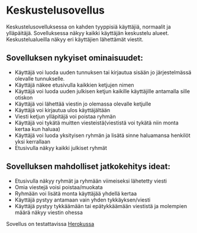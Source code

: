 # Keskustelusovellus

Keskustelusovelluksessa on kahden tyyppisiä käyttäjiä, normaalit ja ylläpäitäjä.
Sovelluksessa näkyy kaikki käyttäjän keskustelu alueet. Keskustelualueilla näkyy eri käyttäjien lähettämät viestit. 

## Sovelluksen nykyiset ominaisuudet:

- Käyttäjä voi luoda uuden tunnuksen tai kirjautua sisään jo järjestelmässä olevalle tunnukselle.
- Käyttäjä näkee etusivulla kaikkien ketjujen nimen
- Käyttäjä voi luoda uuden julkisen ketjun kaikille käyttäjille antamalla sille otiskon
- Käyttäjä voi lähettää viestin jo olemassa olevalle ketjulle
- Käyttäjä voi kirjautua ulos käyttäjältään
- Viesti ketjun ylläpitäjä voi poistaa ryhmän
- Käyttäjä voi tykätä muitten viesteistä(viestistä voi tykätä niin monta kertaa kun haluaa)
- Käyttäjä voi luoda yksityisen ryhmän ja lisätä sinne haluamansa henkilöt yksi kerrallaan
- Etusivulla näkyy kaikki julkiset ryhmät

## Sovelluksen mahdolliset jatkokehitys ideat:

- Etusivulla näkyy ryhmät ja ryhmään viimeiseksi lähetetty viesti
- Omia viestejä voisi poistaa/muokata
- Ryhmään voi lisätä monta käyttäjää yhdellä kertaa
- Käyttäjä pystyy antamaan vain yhden tykkäyksen/viesti
- Käyttäjä pystyy tykkäämään tai epätykkäämään viestistä ja molempien määrä näkyy viestin ohessa



Sovellus on testattavissa [Herokussa](https://whatsasper.herokuapp.com/)
